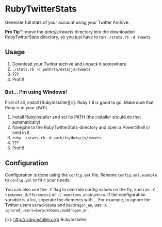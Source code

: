 # RubyTwitterStats

Generate full stats of your account using your Twitter Archive.

**Pro Tip™:** move the *data/js/tweets* directory into the downloaded
RubyTwitterStats directory, so you just have to run `./stats.rb -d tweets`

## Usage

1. Download your Twitter archive and unpack it somewhere.
2. `./stats.rb -d path/to/data/js/tweets`
3. ???
4. Profit!

### But… I'm using Windows!

First of all, install [RubyInstaller][ri].  Ruby 1.9 is good to go.  Make sure
that Ruby is in your `$PATH`.

1. Install RubyInstaller and set its PATH (the installer should do that
   automatically)
2. Navigate to the RubyTwitterStats-directory and open a PowerShell or cmd in
   it.
3. `ruby ./stats.rb -d path/to/data/js/tweets`
4. ???
5. Profit!

## Configuration

Configuration is done using the `config.yml` file.  Rename
`config.yml.example` to `config.yml` to fit it your needs.

You can also use the `-C` flag to override config values on the fly, such as
`-C timezone_difference=2` or `-C mentions_enabled=no`.  If the configuration
variable is a list, seperate the elements with `,`.  For example, to ignore
the Twitter users `BarackObama` and `baddragon_en`, use
`-C ignored_users=BarackObama,baddragon_en`.

[ri]: http://rubyinstaller.org/ RubyInstaller
